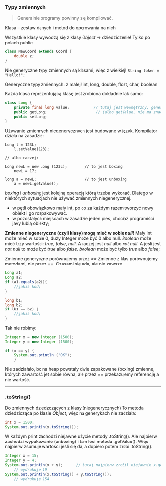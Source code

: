 ### Typy zmiennych

> Generalnie programy powinny się kompilować.

Klasa – zestaw danych i metod do operowania na nich

Wszystkie klasy wywodzą się z klasy _Object_ → dziedziczenie! Tylko po polach public
```JAVA
class NewCoord extends Coord {
    double z;
}
```

Nie generyczne typy zmiennych są klasami, więc z wielkiej!
`String token = "Hello!";`

Generyczne typy zmiennych: z małej!
int, long, double, float, char, boolean

Każda klasa reprezentującą klasę jest zrobiona dokładnie tak samo:
```JAVA
class Long {
    private final long value;           // tutaj jest wewnętrzny, generyczny long
    public getLong;                      // (albo getValue, nie ma znaczenia) zwracającą wartość ze środk;
    public setLong;
}
```

Używanie zmiennych niegenerycznych jest budowane w język. Kompilator działa na zasadzie:
```
Long l = 123L;
    l.setValue(123);

// albo raczej:

Long newL = new Long (123L);        // to jest boxing
    newL = 17;

long a = newL;                      // to jest unboxing
    a = newL.getValue();
```

_boxing_ i _unboxing_ jest kolejną operacją którą trzeba wykonać. Dlatego w niektórych sytuacjach nie używać zmiennych niegenerycznej.
- w pętli obowiązkowo mały int, po co za każdym razem tworzyć nowy obiekt i go rozpakowywać.
- w pozostałych miejscach w zasadzie jeden pies, chociaż programiści javy lubią obiekty;

**Zmienne niegeneryczne (czyli klasy) mogą mieć w sobie _null_!**
Mały int może mieć w sobie 0, duży Integer może być 0 albo null.
_Boolean_ może mieć trzy wartości: _true_, _false_, _null_. A raczej jest _null_ albo _not null_. A jeśli jest _not null_ to może być _true_ albo _false_.
_boolean_ może być tylko _true_ albo _false_;

Zmienne generyczne porównujemy przez _==_
Zmienne z klas porównujemy metodami, nie przez _==_. Czasami się uda, ale nie zawsze.

```JAVA
Long a1;
Long a2;
if (a1.equals(a2)){
    //jakiś kod;
}

long b1;
long b2;
if (b1 == b2) {
    //jakiś kod;
}
```


Tak nie robimy:
```JAVA
Integer x = new Integer (1500);
Integer y = new Integer (1500);

if (x == y) {
    System.out.println ("OK");
    }
```
Nie zadziałało, bo na heap powstały dwie zapakowane (boxing) zmienne, których zawartość jet sobie równa, ale przez _==_ przekazujemy referencję a nie wartość.


---

### .toString()
Do zmiennych dziedzczących z klasy (niegenerycznych)
To metoda dziedzicząca po klasie _Object_, więc na generykach nie zadziała:

```JAVA
int x = 1500;
System.out.println(x.toString());
```

W każdym print zachodzi niejawne użycie metody .toString(). Ale najpierw zachodzi wypakowanie (unboxing) i tam leci metoda .getValue(). Więc najpierw zsumuje wartości jeśli się da, a dopiero potem zrobi .toString().

```JAVA
Integer x = 15;
Integer y = 4;
System.out.println(x + y);      // tutaj najpierw zrobił niejawnie x.getValue() + y.getValue(), dało się zsumować więc zsumował, a dopiero potem zrobił suma.toString() i to wydrukował
    // wydrukuje 19
System.out.println(x.toString() + y.toString());
    // wydrukuje 154
```